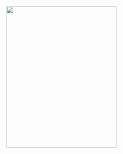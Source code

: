 <img src="https://github.com/viktorburka/pysweeper/blob/master/pysweeper/doc/readme-md/pysweeper-screenshot.png" width="296" height="380">